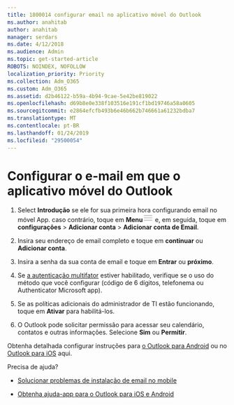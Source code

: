 ```yaml
---
title: 1800014 configurar email no aplicativo móvel do Outlook
ms.author: anahitab
author: anahitab
manager: serdars
ms.date: 4/12/2018
ms.audience: Admin
ms.topic: get-started-article
ROBOTS: NOINDEX, NOFOLLOW
localization_priority: Priority
ms.collection: Adm_O365
ms.custom: Adm_O365
ms.assetid: d2b46122-b59a-4b94-9cae-5e42be819022
ms.openlocfilehash: d69b8e0e338f103516e191cf1bd19746a58a0605
ms.sourcegitcommit: e2864efcfb493b6e46b662b746661a61232bdba7
ms.translationtype: MT
ms.contentlocale: pt-BR
ms.lasthandoff: 01/24/2019
ms.locfileid: "29500054"
---
```

# <a name="set-up-email-in-the-outlook-mobile-app"></a>Configurar o e-mail em que o aplicativo móvel do Outlook

1. Select **Introdução** se ele for sua primeira hora configurando email no móvel App. caso contrário, toque em **Menu**![botão o Menu](media/265b9089-9630-42dd-a244-d9a412d8fe47.png) e, em seguida, toque em **configurações** \> **Adicionar conta** \> **Adicionar conta de Email**. 
    
2. Insira seu endereço de email completo e toque em **continuar** ou **Adicionar conta**.
    
3. Insira a senha da sua conta de email e toque em **Entrar** ou **próximo**. 
    
4. Se [a autenticação multifator](https://support.office.com/article/8f0454b2-f51a-4d9c-bcde-2c48e41621c6.aspx) estiver habilitado, verifique se o uso do método que você configurar (código de 6 dígitos, telefonema ou Authenticator Microsoft app). 
    
5. Se as políticas adicionais do administrador de TI estão funcionando, toque em **Ativar** para habilitá-los. 
    
6. O Outlook pode solicitar permissão para acessar seu calendário, contatos e outras informações. Selecione **Sim** ou **Permitir**. 
    
Obtenha detalhada configurar instruções para [o Outlook para Android](https://support.office.com/article/886db551-8dfa-4fd5-b835-f8e532091872.aspx) ou no [Outlook para iOS](https://support.office.com/article/b2de2161-cc1d-49ef-9ef9-81acd1c8e234.aspx) aqui. 
  
 Precisa de ajuda?
  
- [Solucionar problemas de instalação de email no mobile](https://support.office.com/article/a264ef01-9c88-48fb-9285-7017e4f31f02.aspx)
    
- [Obtenha ajuda-app para o Outlook para iOS e Android](https://support.office.com/article/218a22d1-9fa5-4889-b689-de1c63493243.aspx#ID0EAABAAA=Contact_Support)
    

